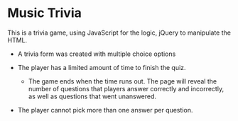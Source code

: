 # Music Trivia
 This is a trivia game, using JavaScript for the logic, jQuery to manipulate the HTML.


 * A trivia form was created with multiple choice options

* The player has a limited amount of time to finish the quiz. 

  * The game ends when the time runs out. The page will reveal the number of questions that players answer correctly and incorrectly, as well as questions that went unanswered.

* The player cannot pick more than one answer per question.

